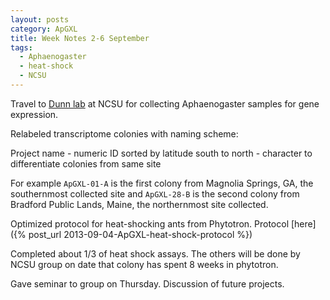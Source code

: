 ```yaml
---
layout: posts
category: ApGXL
title: Week Notes 2-6 September
tags:
  - Aphaenogaster
  - heat-shock
  - NCSU
---
```


Travel to [Dunn lab]() at NCSU for collecting Aphaenogaster samples for gene expression. 

Relabeled transcriptome colonies with naming scheme: 

Project name - numeric ID sorted by latitude south to north - character to differentiate colonies from same site

For example `ApGXL-01-A` is the first colony from Magnolia Springs, GA, the southernmost collected site and `ApGXL-28-B` is the second colony from Bradford Public Lands, Maine, the northernmost site collected.

Optimized protocol for heat-shocking ants from Phytotron. Protocol [here]({% post_url 2013-09-04-ApGXL-heat-shock-protocol %})

Completed about 1/3 of heat shock assays. The others will be done by NCSU group on date that colony has spent 8 weeks in phytotron. 

Gave seminar to group on Thursday. Discussion of future projects. 


